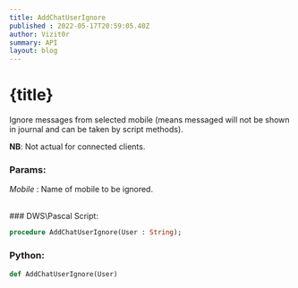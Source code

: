 ```yaml
---
title: AddChatUserIgnore
published : 2022-05-17T20:59:05.40Z
author: Vizit0r
summary: API
layout: blog
---
```


# {title}

Ignore messages from selected mobile (means messaged will not be shown in journal and can be taken by script methods).

**NB**: Not actual for connected clients.


### Params:
  *Mobile* : Name of mobile to be ignored. 

<br> 
### DWS\Pascal Script:

```pascal
procedure AddChatUserIgnore(User : String);
```


### Python:

```python
def AddChatUserIgnore(User)
```
